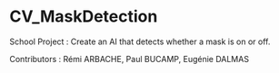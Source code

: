 # CV_MaskDetection
School Project : Create an AI that detects whether a mask is on or off.

Contributors : Rémi ARBACHE, Paul BUCAMP, Eugénie DALMAS
